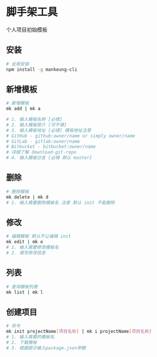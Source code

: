 # 脚手架工具

个人项目初始模板

## 安装

```bash
# 全局安装
npm install -g mankeung-cli
```

## 新增模板

```bash
# 新增模板
mk add | mk a

# 1. 输入模板名称 [必填]
# 2. 输入模板简介 [可不填]
# 3. 输入模板地址 [必填] 模板地址注意
# GitHub - github:owner/name or simply owner/name
# GitLab - gitlab:owner/name
# Bitbucket - bitbucket:owner/name
# 详细了解 download-git-repo
# 4. 输入模板分支 [必填 默认 master]
```

## 删除

```bash
# 删除模板
mk delete | mk d
# 1. 输入需要删除模板名 注意 默认 init 不能删除
```
## 修改

```bash
# 编辑模板 默认不让编辑 init
mk edit | mk e
# 1. 输入需要修改模板名
# 2. 填写修改信息
```

## 列表

```bash
# 查询模板列表
mk list | mk l
```

## 创建项目

```bash
# 命令
mk init projectName[项目名称] | mk i projectName[项目名称]
# 1. 输入需要的模板名
# 2. 下载模板
# 3. 根据提示输入package.json参数
```